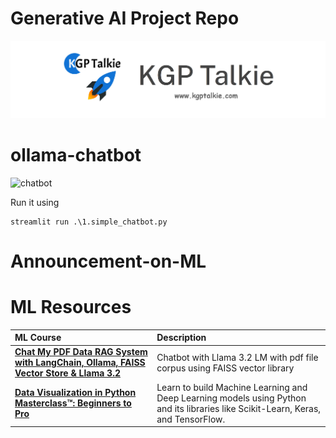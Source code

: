 # Generative AI Project Repo



<a href='http://www.kgptalkie.com' target="_blank"> <img src='https://github.com/laxmimerit/Important-Announcement-on-ML/raw/master/kgptalkie_strips.png'/></a>


# ollama-chatbot
![chatbot](images/chatbot.jpg)

Run it using
```
streamlit run .\1.simple_chatbot.py
```

# Announcement-on-ML
# ML Resources
|  ML Course | Description |
|:---|:---|
| [**Chat My PDF Data RAG System with LangChain, Ollama, FAISS Vector Store & Llama 3.2**](https://www.udemy.com/course/fine-tuning-llm-with-hugging-face-transformers/?referralCode=6DEB3BE17C2644422D8E) | Chatbot with Llama 3.2 LM with pdf file corpus using FAISS vector library |
| [**Data Visualization in Python Masterclass™: Beginners to Pro**](https://bit.ly/udemy95off_kgptalkie) |  Learn to build Machine Learning and Deep Learning models using Python and its libraries like Scikit-Learn, Keras, and TensorFlow. |
